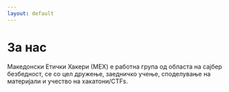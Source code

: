 ```yaml
---
layout: default
---
```


# За нас
Македонски Етички Хакери (МЕХ) е работна група од областа на сајбер безбедност, се со цел дружење, заедничко учење, споделување на материјали и учество на хакатони/CTFs.
